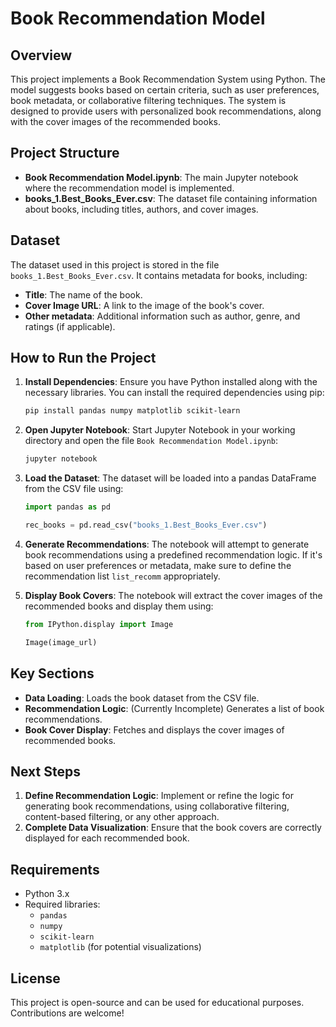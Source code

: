 # Book Recommendation Model

## Overview
This project implements a Book Recommendation System using Python. The model suggests books based on certain criteria, such as user preferences, book metadata, or collaborative filtering techniques. The system is designed to provide users with personalized book recommendations, along with the cover images of the recommended books.

## Project Structure
- **Book Recommendation Model.ipynb**: The main Jupyter notebook where the recommendation model is implemented.
- **books_1.Best_Books_Ever.csv**: The dataset file containing information about books, including titles, authors, and cover images.

## Dataset
The dataset used in this project is stored in the file `books_1.Best_Books_Ever.csv`. It contains metadata for books, including:
- **Title**: The name of the book.
- **Cover Image URL**: A link to the image of the book's cover.
- **Other metadata**: Additional information such as author, genre, and ratings (if applicable).

## How to Run the Project

1. **Install Dependencies**: Ensure you have Python installed along with the necessary libraries. You can install the required dependencies using pip:
    ```bash
    pip install pandas numpy matplotlib scikit-learn
    ```

2. **Open Jupyter Notebook**: Start Jupyter Notebook in your working directory and open the file `Book Recommendation Model.ipynb`:
    ```bash
    jupyter notebook
    ```

3. **Load the Dataset**: The dataset will be loaded into a pandas DataFrame from the CSV file using:
    ```python
    import pandas as pd

    rec_books = pd.read_csv("books_1.Best_Books_Ever.csv")
    ```

4. **Generate Recommendations**: The notebook will attempt to generate book recommendations using a predefined recommendation logic. If it's based on user preferences or metadata, make sure to define the recommendation list `list_recomm` appropriately.

5. **Display Book Covers**: The notebook will extract the cover images of the recommended books and display them using:
    ```python
    from IPython.display import Image

    Image(image_url)
    ```

## Key Sections
- **Data Loading**: Loads the book dataset from the CSV file.
- **Recommendation Logic**: (Currently Incomplete) Generates a list of book recommendations.
- **Book Cover Display**: Fetches and displays the cover images of recommended books.

## Next Steps
1. **Define Recommendation Logic**: Implement or refine the logic for generating book recommendations, using collaborative filtering, content-based filtering, or any other approach.
2. **Complete Data Visualization**: Ensure that the book covers are correctly displayed for each recommended book.

## Requirements
- Python 3.x
- Required libraries:
  - `pandas`
  - `numpy`
  - `scikit-learn`
  - `matplotlib` (for potential visualizations)

## License
This project is open-source and can be used for educational purposes. Contributions are welcome!
